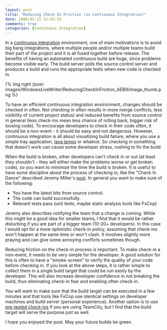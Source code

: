 ```yaml
---
layout: post
title: "Reducing Check-In Friction (in Continuous Integration)"
date: 2009-01-11 21:43:33
comments: true
categories: [Continuous Integration]
---
```

In a [continuous integration](http://en.wikipedia.org/wiki/Continuous_Integration) environment, one of main motivations is to avoid big bang integrations, where multiple people and/or multiple teams build their part of the project and it is all fused together before release. The benefits of having an automated continuous build are huge, since problems become visible early. The build server polls the source control server and produces a build and runs the appropriate tests when new code is checked in. 
 
{% img right /post-images/WindowsLiveWriter/ReducingCheckInFriction_AEB9/image_thumb.png %}

To have an efficient continuous integration environment, changes should be checked in often. Not checking in often results in more merge conflicts, less visibility of current project status) and reduced benefits from source control in general (less check-ins mean less chance of rolling back, bigger risk of loosing code). To encourage developers to check in their code often, it should be a non-event - it should be easy and not dangerous. However, continuous integration is all about visualizing build failure, where you use a simple tray application, [lava lamps](http://schneide.wordpress.com/2008/10/27/extreme-feedback-device-xfd-the-onoz-lamp/) or whatnot. So checking in something that doesn't work can cause some developer stress, rushing to fix the build.
 
When the build is broken, other developers can't check in or out (at least they shouldn't - they will either make the problems worse or get broken code), so you want to minimize the time the build is broken. It is useful to have some discipline about the process of checking in, like the "Check In Dance" described Jeremy Miller's [post](http://codebetter.com/blogs/jeremy.miller/archive/2005/07/25/129797.aspx). In general you want to make sure of the following:

 - You have the latest bits from source control.
 - The code can build successfully.
 - Relevant tests pass (unit tests, maybe static analysis tools like FxCop)

Jeremy also describes notifying the team that a change is coming. While this might be a good idea for smaller teams, I find that it would be rather disturbing if you are part of a bigger team (10-20+ developers). In this case I would opt for a more optimistic check-in policy, assuming that check-ins won't happen at the same time or won't clash. It involves slightly more praying and can give some annoying conflicts sometimes though.
 
Reducing friction on the check-in process is important. To make check-in a non-event, it needs to be very simple for the developer. A good solution for this is often to have a "smoke-screen" to verify the quality of your code before checking in. If you look at the above steps, it is rather simple to collect them in a single build target that could be run easily by the developer. This will also increase developer confidence in not breaking the build, thus eliminating check-in fear and enabling often check-in. 
 
You will want to make sure that the build target can be executed in a few minutes and that tools like FxCop use identical settings on developer machines and build server (personal experience). Another option is to use [pre-tested check-ins](http://www.jetbrains.com/teamcity/delayed_commit.html) if you are using TeamCity, but I find that the build target will serve the purpose just as well.
 
I hope you enjoyed the post. May your future builds be green.
